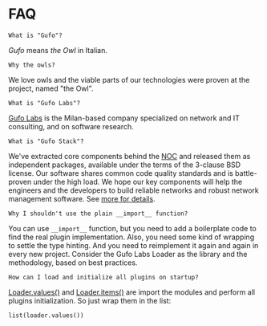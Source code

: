 # FAQ

    What is "Gufo"?

*Gufo* means *the Owl* in Italian.

    Why the owls?

We love owls and the viable parts of our technologies
were proven at the project, named "the Owl".

    What is "Gufo Labs"?

[Gufo Labs](https://gufolabs.com/) is the Milan-based company specialized on
network and IT consulting, and on software research.

    What is "Gufo Stack"?

We've extracted core components behind the [NOC](https://getnoc.com/) 
and released them as independent packages, available under the terms 
of the 3-clause BSD license. Our software shares common code quality standards 
and is battle-proven under the high load. We hope our key components will help 
the engineers and the developers to build reliable networks and robust network 
management software. 
See [more for details](https://gufolabs.com/products/gufo-stack/).

    Why I shouldn't use the plain __import__ function?

You can use `__import__` function, but you need to add a boilerplate
code to find the real plugin implementation. Also, you need some kind
of wrapping to settle the type hinting. And you need to reimplement
it again and again in every new project. Consider the Gufo Labs Loader
as the library and the methodology, based on best practices.

    How can I load and initialize all plugins on startup?

[Loader.values()](reference.md#src.gufo.loader.Loader.values) and 
[Loader.items()](reference.md#src.gufo.loader.Loader.items) are
import the modules and perform all plugins initialization. So just wrap
them in the list:

```
list(loader.values())
```
